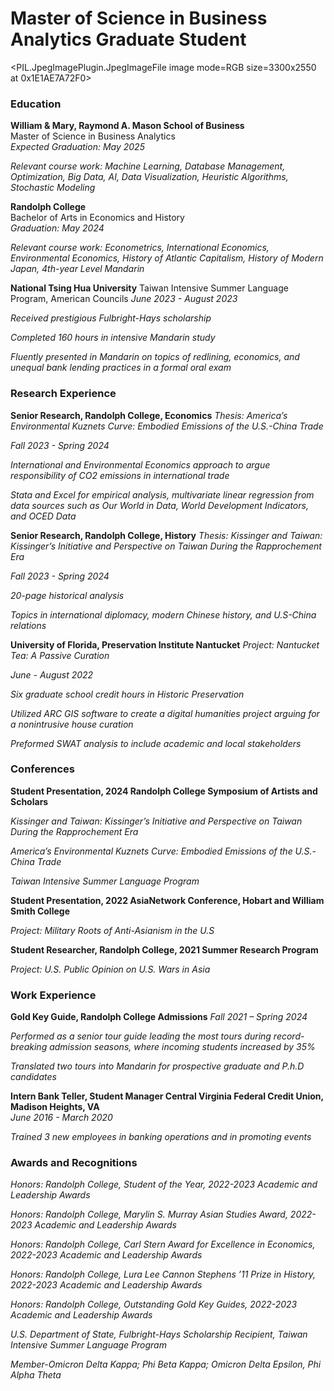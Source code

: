 # Master of Science in Business Analytics Graduate Student

<PIL.JpegImagePlugin.JpegImageFile image mode=RGB size=3300x2550 at 0x1E1AE7A72F0>

### Education
**William & Mary, Raymond A. Mason School of Business**  
Master of Science in Business Analytics  
*Expected Graduation: May 2025*

*Relevant course work: Machine Learning, Database Management, Optimization, Big Data, AI, Data Visualization, Heuristic Algorithms, Stochastic Modeling*

**Randolph College**  
Bachelor of Arts in Economics and History  
*Graduation: May 2024*

*Relevant course work: Econometrics, International Economics, Environmental Economics, History of Atlantic Capitalism, History of Modern Japan, 4th-year Level Mandarin*

**National Tsing Hua University**
Taiwan Intensive Summer Language Program, American Councils
*June 2023 - August 2023*

*Received prestigious Fulbright-Hays scholarship*

*Completed 160 hours in intensive Mandarin study*

*Fluently presented in Mandarin on topics of redlining, economics, and unequal bank lending practices in a formal oral exam*



### Research Experience
**Senior Research, Randolph College, Economics**
*Thesis: America’s Environmental Kuznets Curve: Embodied Emissions of the U.S.-China
 Trade*
 
 *Fall 2023 - Spring 2024*
 
 *International and Environmental Economics approach to argue responsibility of CO2
 emissions in international trade*
 
*Stata and Excel for empirical analysis, multivariate linear regression from data sources such as Our World in
 Data, World Development Indicators, and OCED Data*
 
 **Senior Research, Randolph College, History**
 *Thesis: Kissinger and Taiwan: Kissinger’s Initiative and Perspective on Taiwan During the
 Rapprochement Era*
 
*Fall 2023 - Spring 2024*

*20-page historical analysis*

*Topics in international diplomacy, modern Chinese history, and U.S-China relations*
 
**University of Florida, Preservation Institute Nantucket**
*Project: Nantucket Tea: A Passive Curation*

*June - August 2022*

*Six graduate school credit hours in Historic Preservation*

*Utilized ARC GIS software to create a digital humanities project arguing for a nonintrusive house curation*

*Preformed SWAT analysis to include academic and local stakeholders*

### Conferences
**Student Presentation, 2024 Randolph College Symposium of Artists and Scholars**

*Kissinger and Taiwan: Kissinger’s Initiative and Perspective on Taiwan During the
 Rapprochement Era*
 

 *America’s Environmental Kuznets Curve: Embodied Emissions of the U.S.-China
 Trade*
 

 *Taiwan Intensive Summer Language Program*
 
 
**Student Presentation, 2022 AsiaNetwork Conference, Hobart and William Smith College**

*Project: Military Roots of Anti-Asianism in the U.S*



**Student Researcher, Randolph College, 2021 Summer Research Program**

*Project: U.S. Public Opinion on U.S. Wars in Asia*


### Work Experience
**Gold Key Guide, Randolph College Admissions** 
*Fall 2021 – Spring 2024*

*Performed as a senior tour guide leading the most tours during record-breaking admission seasons, where incoming students increased by 35%*

*Translated two tours into Mandarin for prospective graduate and P.h.D candidates*

**Intern Bank Teller, Student Manager Central Virginia Federal Credit Union, Madison Heights, VA**	
*June 2016 - March 2020*

*Trained 3 new employees in banking operations and in promoting events*

### Awards and Recognitions
*Honors: Randolph College, Student of the Year, 2022-2023 Academic and Leadership Awards*

*Honors: Randolph College, Marylin S. Murray Asian Studies Award, 2022-2023 Academic and Leadership Awards*

*Honors: Randolph College, Carl Stern Award for Excellence in Economics, 2022-2023 Academic and Leadership Awards*

*Honors: Randolph College, Lura Lee Cannon Stephens ’11 Prize in History, 2022-2023 Academic and Leadership Awards*

*Honors: Randolph College, Outstanding Gold Key Guides, 2022-2023 Academic and Leadership Awards*

*U.S. Department of State, Fulbright-Hays Scholarship Recipient, Taiwan Intensive Summer Language Program*

*Member-Omicron Delta Kappa; Phi Beta Kappa; Omicron Delta Epsilon, Phi Alpha Theta*



 

